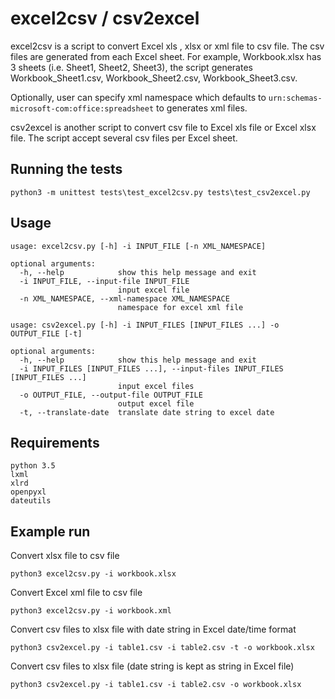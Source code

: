# excel2csv / csv2excel

excel2csv is a script to convert Excel xls , xlsx or xml file to csv file. The csv files are generated from each Excel sheet.
For example, Workbook.xlsx has 3 sheets (i.e. Sheet1, Sheet2, Sheet3), the script generates Workbook_Sheet1.csv,
Workbook_Sheet2.csv, Workbook_Sheet3.csv.
 
Optionally, user can specify xml namespace 
which defaults to `urn:schemas-microsoft-com:office:spreadsheet` to generates xml files.

csv2excel is another script to convert csv file to Excel xls file or Excel xlsx file. The script
accept several csv files per Excel sheet. 
 
## Running the tests

```
python3 -m unittest tests\test_excel2csv.py tests\test_csv2excel.py
```

## Usage

```
usage: excel2csv.py [-h] -i INPUT_FILE [-n XML_NAMESPACE]

optional arguments:
  -h, --help            show this help message and exit
  -i INPUT_FILE, --input-file INPUT_FILE
                        input excel file
  -n XML_NAMESPACE, --xml-namespace XML_NAMESPACE
                        namespace for excel xml file
```
```
usage: csv2excel.py [-h] -i INPUT_FILES [INPUT_FILES ...] -o OUTPUT_FILE [-t]

optional arguments:
  -h, --help            show this help message and exit
  -i INPUT_FILES [INPUT_FILES ...], --input-files INPUT_FILES [INPUT_FILES ...]
                        input excel files
  -o OUTPUT_FILE, --output-file OUTPUT_FILE
                        output excel file
  -t, --translate-date  translate date string to excel date
  ```
  
## Requirements

    python 3.5
    lxml
    xlrd
    openpyxl
    dateutils

## Example run

Convert xlsx file to csv file

```
python3 excel2csv.py -i workbook.xlsx
```

Convert Excel xml file to csv file

```
python3 excel2csv.py -i workbook.xml 
```

Convert csv files to xlsx file with date string in Excel date/time format

```
python3 csv2excel.py -i table1.csv -i table2.csv -t -o workbook.xlsx 
```

Convert csv files to xlsx file (date string is kept as string in Excel file)

```
python3 csv2excel.py -i table1.csv -i table2.csv -o workbook.xlsx 
```
